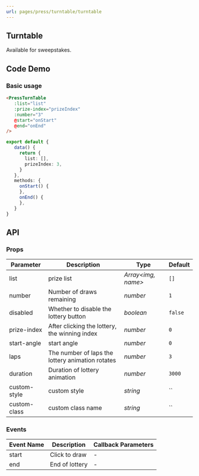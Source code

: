 ```yaml
---
url: pages/press/turntable/turntable
---
```


## Turntable 

Available for sweepstakes.

## Code Demo

### Basic usage

```html
<PressTurnTable
   :list="list"
   :prize-index="prizeIndex"
   :number="3"
   @start="onStart"
   @end="onEnd"
/>
```

```ts
export default {
   data() {
     return {
       list: [],
       prizeIndex: 3,
     }
   },
   methods: {
     onStart() {
     },
     onEnd() {
     },
   }
}

```


## API


### Props

| Parameter    | Description                                      | Type                 | Default |
| ------------ | ------------------------------------------------ | -------------------- | ------- |
| list         | prize list                                       | _Array\<img, name\>_ | `[]`    |
| number       | Number of draws remaining                        | _number_             | `1`     |
| disabled     | Whether to disable the lottery button            | _boolean_            | `false` |
| prize-index  | After clicking the lottery, the winning index    | _number_             | `0`     |
| start-angle  | start angle                                      | _number_             | `0`     |
| laps         | The number of laps the lottery animation rotates | _number_             | `3`     |
| duration     | Duration of lottery animation                    | _number_             | `3000`  |
| custom-style | custom style                                     | _string_             | ``      |
| custom-class | custom class name                                | _string_             | ``      |

### Events

| Event Name | Description    | Callback Parameters |
| ---------- | -------------- | ------------------- |
| start      | Click to draw  | -                   |
| end        | End of lottery | -                   |